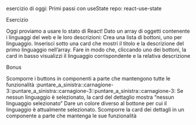esercizio di oggi: Primi passi con useState
repo: react-use-state


Esercizio

Oggi proviamo a usare lo stato di React!
Dato un array di oggetti contenente i linguaggi del web e le loro descrizioni:
Crea una lista di bottoni, uno per linguaggio.
Inserisci sotto una card che mostri il titolo e la descrizione del primo linguaggio nell’array.
Fare in modo che, cliccando uno dei bottoni, la card in basso visualizzi il linguaggio corrispondente e la relativa descrizione


Bonus

Scomporre i buttons in componenti a parte che mantengono tutte le funzionalità  :puntare_a_sinistra::carnagione-3::puntare_a_sinistra::carnagione-3::puntare_a_sinistra::carnagione-3:
Se nessun linguaggio è selezionato, la card del dettaglio mostra “nessun linguaggio selezionato”
Dare un colore diverso al bottone per cui il linguaggio è attualmente selezionato.
Scomporre la card dei dettagli in un componente a parte che mantenga le sue funzionalità